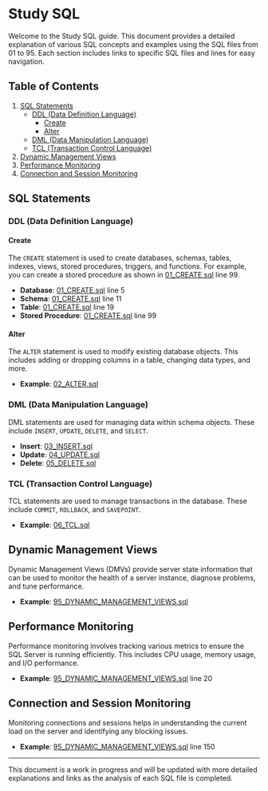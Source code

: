 # Study SQL

Welcome to the Study SQL guide. This document provides a detailed explanation of various SQL concepts and examples using the SQL files from 01 to 95. Each section includes links to specific SQL files and lines for easy navigation.

## Table of Contents

1. [SQL Statements](#sql-statements)
   - [DDL (Data Definition Language)](#ddl-data-definition-language)
     - [Create](#create)
     - [Alter](#alter)
   - [DML (Data Manipulation Language)](#dml-data-manipulation-language)
   - [TCL (Transaction Control Language)](#tcl-transaction-control-language)
2. [Dynamic Management Views](#dynamic-management-views)
3. [Performance Monitoring](#performance-monitoring)
4. [Connection and Session Monitoring](#connection-and-session-monitoring)

## SQL Statements

### DDL (Data Definition Language)

#### Create

The `CREATE` statement is used to create databases, schemas, tables, indexes, views, stored procedures, triggers, and functions. For example, you can create a stored procedure as shown in [01_CREATE.sql](file:///c:/AI%20Use%20and%20Deveopment/Study%20SQL/01_CREATE.sql) line 99.

- **Database**: [01_CREATE.sql](01_CREATE.sql#l5) line 5
- **Schema**: [01_CREATE.sql](01_CREATE.sql#L11) line 11
- **Table**: [01_CREATE.sql](01_CREATE.sql#l19) line 19
- **Stored Procedure**: [01_CREATE.sql](01_CREATE.sql#l99) line 99

#### Alter

The `ALTER` statement is used to modify existing database objects. This includes adding or dropping columns in a table, changing data types, and more.

- **Example**: [02_ALTER.sql](file:///c:/AI%20Use%20and%20Deveopment/Study%20SQL/02_ALTER.sql)

### DML (Data Manipulation Language)

DML statements are used for managing data within schema objects. These include `INSERT`, `UPDATE`, `DELETE`, and `SELECT`.

- **Insert**: [03_INSERT.sql](file:///c:/AI%20Use%20and%20Deveopment/Study%20SQL/03_INSERT.sql)
- **Update**: [04_UPDATE.sql](file:///c:/AI%20Use%20and%20Deveopment/Study%20SQL/04_UPDATE.sql)
- **Delete**: [05_DELETE.sql](file:///c:/AI%20Use%20and%20Deveopment/Study%20SQL/05_DELETE.sql)

### TCL (Transaction Control Language)

TCL statements are used to manage transactions in the database. These include `COMMIT`, `ROLLBACK`, and `SAVEPOINT`.

- **Example**: [06_TCL.sql](file:///c:/AI%20Use%20and%20Deveopment/Study%20SQL/06_TCL.sql)

## Dynamic Management Views

Dynamic Management Views (DMVs) provide server state information that can be used to monitor the health of a server instance, diagnose problems, and tune performance.

- **Example**: [95_DYNAMIC_MANAGEMENT_VIEWS.sql](file:///c:/AI%20Use%20and%20Deveopment/Study%20SQL/SQL%20Objects/95_DYNAMIC_MANAGEMENT_VIEWS.sql)

## Performance Monitoring

Performance monitoring involves tracking various metrics to ensure the SQL Server is running efficiently. This includes CPU usage, memory usage, and I/O performance.

- **Example**: [95_DYNAMIC_MANAGEMENT_VIEWS.sql](file:///c:/AI%20Use%20and%20Deveopment/Study%20SQL/SQL%20Objects/95_DYNAMIC_MANAGEMENT_VIEWS.sql) line 20

## Connection and Session Monitoring

Monitoring connections and sessions helps in understanding the current load on the server and identifying any blocking issues.

- **Example**: [95_DYNAMIC_MANAGEMENT_VIEWS.sql](file:///c:/AI%20Use%20and%20Deveopment/Study%20SQL/SQL%20Objects/95_DYNAMIC_MANAGEMENT_VIEWS.sql) line 150

---

This document is a work in progress and will be updated with more detailed explanations and links as the analysis of each SQL file is completed.
